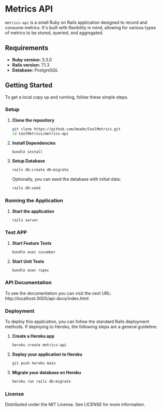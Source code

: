 # Metrics API

`metrics-api` is a small Ruby on Rails application designed to record and consume metrics. It's built with flexibility in mind, allowing for various types of metrics to be stored, queried, and aggregated.

## Requirements

- **Ruby version:** 3.3.0
- **Rails version:** 7.1.3
- **Database:** PostgreSQL

## Getting Started

To get a local copy up and running, follow these simple steps.

### Setup

1. **Clone the repository**

    ```bash
    git clone https://github.com/beadn/CoolMetrics.git
    cd CoolMetrics/metrics-api
    ```

2. **Install Dependencies**

    ```bash
    bundle install
    ```

3. **Setup Database**

    ```bash
    rails db:create db:migrate
    ```

    Optionally, you can seed the database with initial data:

    ```bash
    rails db:seed
    ```

### Running the Application
1. **Start the application**

    ```bash
    rails server
    ```


### Test APP
1. **Start Feature Tests**

    ```bash
    bundle exec cucumber
    ```
1. **Start Unit Tests**

    ```bash
    bundle exec rspec
    ```
### API Documentation
To see the documentation you can visit the next URL:
http://localhost:3000/api-docs/index.html

### Deployment

To deploy this application, you can follow the standard Rails deployment methods. If deploying to Heroku, the following steps are a general guideline:

1. **Create a Heroku app**

    ```bash
    heroku create metrics-api
2. **Deploy your application to Heroku**

    ```bash
    git push heroku main
3. **Migrate your database on Heroku**

    ```bash
    heroku run rails db:migrate

### License
Distributed under the MIT License. See LICENSE for more information.